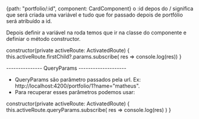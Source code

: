 {path: "portfolio/:id", component: CardComponent} o :id depos do / significa que será criada uma variável e tudo que for passado depois de portfólio será atribuído a id.

Depois definir a variável na roda temos que ir na classe do componente e definiar o método constructor.

constructor(private activeRoute: ActivatedRoute) {
    this.activeRoute.firstChild?.params.subscribe( res => console.log(res))
  }


--------------- QueryParams --------------------

- QueryParams são parâmetro passados pela url. Ex: http://localhost:4200/portfolio/1?name="matheus".
- Para recuperar esses parâmetros podemos usar: 

constructor(private activeRoute: ActivatedRoute) {
    this.activeRoute.queryParams.subscribe(
      res => console.log(res)
    )
  }